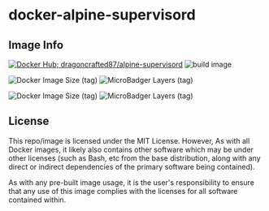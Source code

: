 # docker-alpine-supervisord

## Image Info
 [![Docker Hub; dragoncrafted87/alpine-supervisord](https://img.shields.io/badge/Docker%20Hub-dragoncrafted87%2Falpine--supervisord-green)](https://hub.docker.com/r/dragoncrafted87/alpine-supervisord)
 ![build image](https://github.com/DragonCrafted87/docker-alpine-supervisord/workflows/build%20image/badge.svg?branch=master)

 ![Docker Image Size (tag)](https://img.shields.io/docker/image-size/dragoncrafted87/alpine-supervisord/latest?label=image%20size%20%28latest%29)
 ![MicroBadger Layers (tag)](https://img.shields.io/microbadger/layers/dragoncrafted87/alpine-supervisord/latest)

 ![Docker Image Size (tag)](https://img.shields.io/docker/image-size/dragoncrafted87/alpine-supervisord/edge?label=image%20size%20%28edge%29)
 ![MicroBadger Layers (tag)](https://img.shields.io/microbadger/layers/dragoncrafted87/alpine-supervisord/edge)

## License
This repo/image is licensed under the MIT License. However, As with all Docker images, it likely also contains other software which may be under other licenses (such as Bash, etc from the base distribution, along with any direct or indirect dependencies of the primary software being contained).

As with any pre-built image usage, it is the user's responsibility to ensure that any use of this image complies with the licenses for all software contained within.
